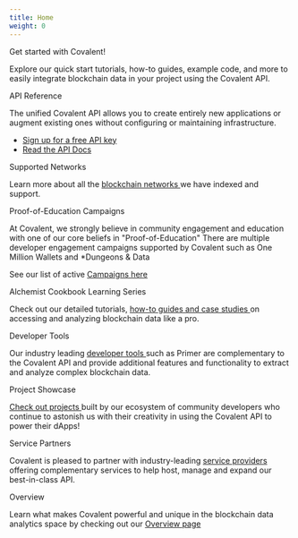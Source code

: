 ```yaml
---
title: Home
weight: 0
---
```



<section class="max-w-5xl">
    <div class="text-2xl mb-12 sm:mb-4 text-covalent-pink ct-lg uppercase font-sans md:text-sm md:mb-4 md:mt-4 sm:mt-4">
        Get started with Covalent!
    </div>
    <p class="text-xl text-gray-800 mb-6">
        Explore our quick start tutorials, how-to guides, example code, and more to easily integrate blockchain data in your project using the Covalent API.
    </p>
    <div class="text-2xl text-gray-800 mt-18 mb-6 pb-3 border-b">
        API Reference
    </div>
    <p class="text-xl text-gray-800 mb-6">
        The unified Covalent API allows you to create entirely new applications or augment existing ones without configuring or maintaining infrastructure.
    </p>
    <ul class="list-disc my-6 text-xl text-gray-800">
        <li class="ml-8 mb-2">
            <a class="text-covalent-pink" href="https://www.covalenthq.com/platform/#/auth/register">
                Sign up for a free API key
            </a>
        </li>
        <li class="ml-8 mb-2">
            <a class="text-covalent-pink" href="https://www.covalenthq.com/docs/api/">
                Read the API Docs
            </a>
        </li>
    </ul>
</section>

<section class="max-w-5xl">
    <div class="text-2xl text-gray-800 mt-18 mb-6 pb-3 border-b">
        Supported Networks
    </div>
    <p class="text-xl text-gray-800 mb-6">
        Learn more about all the 
        <a class="text-covalent-pink" href="/docs/networks">
            blockchain networks
        </a>
         we have indexed and support. 
    </p>
</section>

<section class="max-w-5xl">
    <div class="text-2xl text-gray-800 mt-18 mb-6 pb-3 border-b">
        <span class="italic">Proof-of-Education</span> Campaigns
    </div>
    <p class="text-xl text-gray-800 mb-6">
      At Covalent, we strongly believe in community engagement and education with one of our core beliefs in
      <span class="italic">"Proof-of-Education"</span> 
       There are multiple developer engagement campaigns supported by Covalent such as 
       <span class="italic">One Million Wallets</span> 
       and *Dungeons & Data 
    </p>
    <p class="text-xl text-gray-800 mb-6">
       See our list of active 
        <a class="text-covalent-pink" href="/docs/campaigns">
            Campaigns here
        </a>
    </p>
</section>


<section class="max-w-5xl">
    <div class="text-2xl text-gray-800 mt-18 mb-6 pb-3 border-b">
        Alchemist Cookbook Learning Series
    </div>
    <p class="text-xl text-gray-800 mb-6">
       Check out our detailed tutorials, 
        <a class="text-covalent-pink" href="/docs/learn">
            how-to guides and case studies
        </a>
        on accessing and analyzing blockchain data like a pro.
    </p>
</section>

<section class="max-w-5xl">
    <div class="text-2xl text-gray-800 mt-18 mb-6 pb-3 border-b">
       Developer Tools
    </div>
    <p class="text-xl text-gray-800 mb-6">
       Our industry leading 
        <a class="text-covalent-pink" href="/docs/tools">
            developer tools
        </a>
        such as Primer are complementary to the Covalent API and provide additional features and functionality to extract and analyze complex blockchain data.
    </p>
</section>

<section class="max-w-5xl">
    <div class="text-2xl text-gray-800 mt-18 mb-6 pb-3 border-b">
       Project Showcase
    </div>
    <p class="text-xl text-gray-800 mb-6">
        <a class="text-covalent-pink" href="/docs/project-showcase">
            Check out projects
        </a>
        built by our ecosystem of community developers who continue to astonish us with their creativity in using the Covalent API to power their dApps!
    </p>
</section>

<section class="max-w-5xl">
    <div class="text-2xl text-gray-800 mt-18 mb-6 pb-3 border-b">
       Service Partners
    </div>
    <p class="text-xl text-gray-800 mb-6">
       Covalent is pleased to partner with industry-leading 
        <a class="text-covalent-pink" href="/docs/service-providers">
            service providers
        </a>
        offering complementary services to help host, manage and expand our best-in-class API.
    </p>
</section>

<section class="max-w-5xl">
    <div class="text-2xl text-gray-800 mt-18 mb-6 pb-3 border-b">
       Overview
    </div>
    <p class="text-xl text-gray-800 mb-6">
       Learn what makes Covalent powerful and unique in the blockchain data analytics space by checking out our 
        <a class="text-covalent-pink" href="/docs/overview">
            Overview page
        </a>
    </p>
</section>
